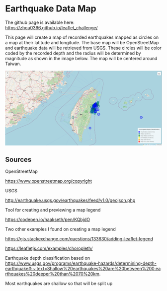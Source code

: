 # Earthquake Data Map

The github page is available here: https://zhou0366.github.io/leaflet_challenge/
 
This page will create a map of recorded earthquakes mapped as circles on a map at their latitude and longitude. The base map will be OpenStreetMap and earthquake data will be retrieved from USGS. These circles will be color coded by the recorded depth and the radius will be determined by magnitude as shown in the image below. The map will be centered around Taiwan.

![alt text](image-2.png)

## Sources

OpenStreetMap

https://www.openstreetmap.org/copyright


USGS

http://earthquake.usgs.gov/earthquakes/feed/v1.0/geojson.php


Tool for creating and previewing a map legend 

https://codepen.io/haakseth/pen/KQbjdO


Two other examples I found on creating a map legend

https://gis.stackexchange.com/questions/133630/adding-leaflet-legend

https://leafletjs.com/examples/choropleth/


Earthquake depth classification based on https://www.usgs.gov/programs/earthquake-hazards/determining-depth-earthquake#:~:text=Shallow%20earthquakes%20are%20between%200,earthquakes%20deeper%20than%2070%20km.

Most earthquakes are shallow so that will be split up